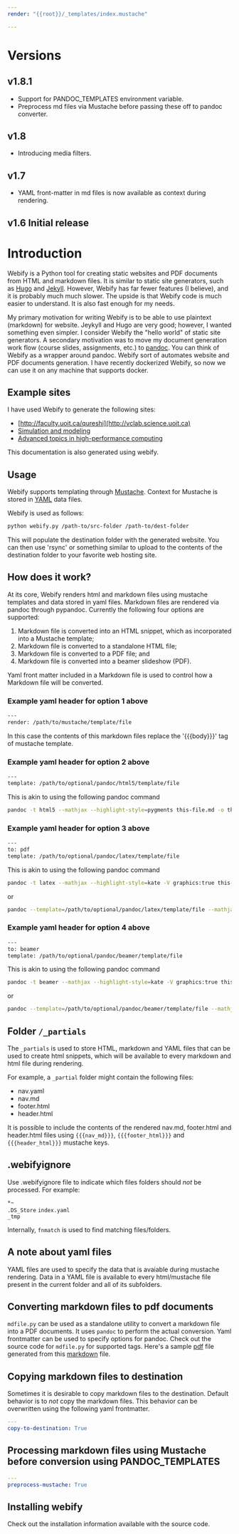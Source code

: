 ```yaml
---
render: "{{root}}/_templates/index.mustache"

---
```


# Versions

## v1.8.1

- Support for PANDOC_TEMPLATES environment variable.
- Preprocess md files via Mustache before passing these off to pandoc converter.

## v1.8

- Introducing media filters.

## v1.7

- YAML front-matter in md files is now available as context during rendering.

## v1.6 Initial release

# Introduction

Webify is a Python tool for creating static websites and PDF documents from HTML and markdown files.  It is similar to static site generators, such as [Hugo](https://gohugo.io/) and [Jekyll](https://jekyllrb.com/).  However, Webify has far fewer features (I believe), and it is probably much much slower.  The upside is that Webify code is much easier to understand.  It is also fast enough for my needs.

My primary motivation for writing Webify is to be able to use plaintext (markdown) for website.  Jeykyll and Hugo are very good; however, I wanted something even simpler.  I consider Webify the "hello world" of static site generators.  A secondary motivation was to move my document generation work flow (course slides, assignments, etc.) to [pandoc](https://pandoc.org/).  You can think of Webify as a wrapper around pandoc.  Webify sort of automates website and PDF documents generation.  I have recently dockerized Webify, so now we can use it on any machine that supports docker.

## Example sites

I have used Webify to generate the following sites:

- [http://faculty.uoit.ca/qureshi](http://vclab.science.uoit.ca)
- [Simulation and modeling](http://csundergrad.science.uoit.ca/courses/2017-fall/csci3010u/)
- [Advanced topics in high-performance computing](http://csgrad.science.uoit.ca/courses/mcsc-ml/)

This documentation is also generated using webify.

## Usage

Webify supports templating through [Mustache](https://mustache.github.io/).  Context for Mustache is stored in [YAML](http://yaml.org/) data files.

Webify is used as follows:

~~~bash
python webify.py /path-to/src-folder /path-to/dest-folder
~~~

This will populate the destination folder with the generated website.  You can then use 'rsync' or something similar to upload to the contents of the destination folder to your favorite web hosting site.

## How does it work?

At its core, Webify renders html and markdown files using mustache templates and data stored in yaml files.  Markdown files are rendered via pandoc through pypandoc.  Currently the following four options are supported:

1. Markdown file is converted into an HTML snippet, which as incorporated into a Mustache template;
2. Markdown file is converted to a standalone HTML file;
3. Markdown file is converted to a PDF file; and
4. Markdown file is converted into a beamer slideshow (PDF).

Yaml front matter included in a Markdown file is used to control how a Markdown file will be converted.

### Example yaml header for option 1 above

~~~txt
---
render: /path/to/mustache/template/file
~~~

In this case the contents of this markdown files replace the '{{{body}}}' tag of mustache template.

### Example yaml header for option 2 above

~~~txt
---
template: /path/to/optional/pandoc/html5/template/file
~~~

This is akin to using the following pandoc command

~~~bash
pandoc -t html5 --mathjax --highlight-style=pygments this-file.md -o this-file.html
~~~

### Example yaml header for option 3 above

~~~txt
---
to: pdf
template: /path/to/optional/pandoc/latex/template/file
~~~

This is akin to using the following pandoc command

~~~bash
pandoc -t latex --mathjax --highlight-style=kate -V graphics:true this-file.md -o this-file.pdf
~~~

or

~~~bash
pandoc --template=/path/to/optional/pandoc/latex/template/file --mathjax --highlight-style=kate -V graphics:true this-file.md -o this-file.pdf
~~~


### Example yaml header for option 4 above

~~~txt
---
to: beamer
template: /path/to/optional/pandoc/beamer/template/file
~~~

This is akin to using the following pandoc command

~~~bash
pandoc -t beamer --mathjax --highlight-style=kate -V graphics:true this-file.md -o this-file.pdf
~~~

or

~~~bash
pandoc --template=/path/to/optional/pandoc/beamer/template/file --mathjax --highlight-style=kate -V graphics:true this-file.md -o this-file.pdf
~~~

## Folder `/_partials`

The `_partials` is used to store HTML, markdown and YAML files that can be used to create html snippets, which will be available to every markdown and html file during rendering.

For example, a `_partial` folder might contain the following files:

- nav.yaml
- nav.md
- footer.html
- header.html

It is possible to include the contents of the rendered nav.md, footer.html and header.html files using `{{{nav_md}}}`, `{{{footer_html}}}` and `{{{header_html}}}` mustache keys.

## .webifyignore

Use .webifyignore file to indicate which files folders should *not* be processed.  For example:

`*~`  
`.DS_Store`
`index.yaml`  
`_tmp`

Internally, `fnmatch` is used to find matching files/folders.

## A note about yaml files

YAML files are used to specify the data that is avaiable during mustache rendering.  Data in a YAML file is available to every html/mustache file present in the current folder and all of its subfolders.

## Converting markdown files to pdf documents

`mdfile.py` can be used as a standalone utility to convert a markdown file into a PDF documents.  It uses `pandoc` to perform the actual conversion.  Yaml frontmatter can be used to specify options for pandoc.  Check out the source code for `mdfile.py` for supported tags.  Here's a sample [pdf](layered-architecture.pdf) file generated from this [markdown](layered-architecture.md) file.

## Copying markdown files to destination

Sometimes it is desirable to copy markdown files to the destination.  Default behavior is to *not* copy the markdown files.  This behavior can be overwritten using the following yaml frontmatter.

~~~yaml
---
copy-to-destination: True
~~~

## Processing markdown files using Mustache before conversion using PANDOC_TEMPLATES

~~~yaml
---
preprocess-mustache: True
~~~

## Installing webify

Check out the installation information available with the source code.

<!-- ## Media Filters -->

<!-- Media filters are MD preprocessors that can be used to convert markdown image tag `![This is image caption](images.jpg)` to html code before pandoc conversion.  This allows one to use arbitrary html code for displaying images and videos.  It is also possible to generate a picture or a movie grid display by specifying multiple files `![This is image caption](images.jpg|images.jpg)`.  How the image tag is converted to markdown is controlled by mustache templates. -->

<!-- **IMPORTANT** Use the `--media-filter` command line option to turn on media filtering. -->

<!-- Check out media filter in action [here](media-filters/demo.html), and the corresponding md file is [here](media-filters/demo.md). -->
